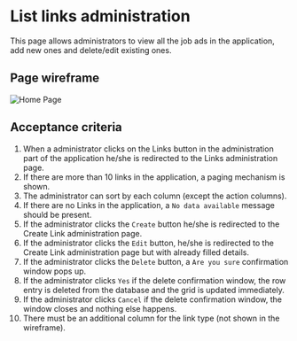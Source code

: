 # List links administration

This page allows administrators to view all the job ads in the application, add new ones and delete/edit existing ones.

## Page wireframe

![Home Page](../assets/links-admin.png)

## Acceptance criteria

1. When a administrator clicks on the Links button in the administration part of the application he/she is redirected to the Links administration page.
2. If there are more than 10 links in the application, a paging mechanism is shown.
3. The administrator can sort by each column (except the action columns).
4. If there are no Links in the application, a `No data available` message should be present.
5. If the administrator clicks the `Create` button he/she is redirected to the Create Link administration page.
6. If the administrator clicks the `Edit` button, he/she is redirected to the Create Link administration page but with already filled details.
7. If the administrator clicks the `Delete` button, a `Are you sure` confirmation window pops up.
8. If the administrator clicks `Yes` if the delete confirmation window, the row entry is deleted from the database and the grid is updated immediately.
9. If the administrator clicks `Cancel` if the delete confirmation window, the window closes and nothing else happens.
10. There must be an additional column for the link type (not shown in the wireframe).

